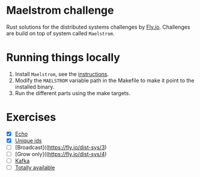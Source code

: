 # Maelstrom challenge

Rust solutions for the distributed systems challenges by [Fly.io](https://fly.io/dist-sys/). Challenges are build on top of system called `Maelstrom`.

# Running things locally
1. Install `Maelstrom`, see the [instructions](https://github.com/jepsen-io/maelstrom/blob/main/doc/01-getting-ready/index.md#prerequisites).
2. Modify the `MAELSTROM` variable path in the Makefile to make it point to the installed binary.
3. Run the different parts using the make targets.

# Exercises

- [x] [Echo](https://fly.io/dist-sys/1)
- [x] [Unique ids](https://fly.io/dist-sys/2)
- [ ] [Broadcast]((https://fly.io/dist-sys/3)
- [ ] [Grow only]((https://fly.io/dist-sys/4)
- [ ] [Kafka](https://fly.io/dist-sys/5)
- [ ] [Totally available](https://fly.io/dist-sys/6)
